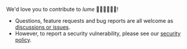 We'd love you to contribute to *lume* 🥳🥳🥳🥳🥳🥳️!

* Questions, feature requests and bug reports are all welcome as [discussions or issues](https://github.com/alice-biometrics/lume/issues/new/choose). 
* However, to report a security vulnerability, please see our [security policy](https://github.com/alice-biometrics/lume/security/policy).


